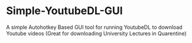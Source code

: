 # Simple-YoutubeDL-GUI
A simple Autohotkey Based GUI tool for running YoutubeDL to download Youtube videos (Great for downloading University Lectures in Quarentine)
